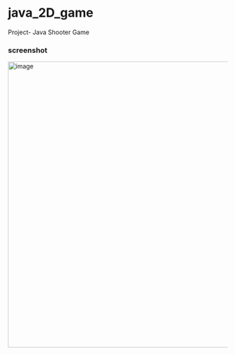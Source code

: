 # java_2D_game
Project-  Java Shooter Game


### screenshot 


<img width="656" alt="image" src="https://github.com/malikiyanda/java_2D_game/assets/29049510/35c10878-24ae-4bfa-894e-6d590cbf18a9">

